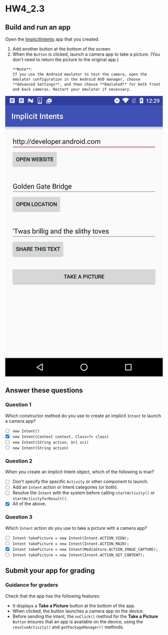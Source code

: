 # HW4_2.3
## Build and run an app
Open the [ImplicitIntents](https://github.com/google-developer-training/android-fundamentals-apps-v2/tree/master/ImplicitIntents) app that you created.
1. Add another button at the bottom of the screen.
2. When the `Button` is clicked, launch a camera app to take a picture. (You don't need to return the picture to the original app.)
    ```
    **Note**:
    If you use the Android emulator to test the camera, open the emulator configuration in the Android AVD manager, choose **Advanced Settings**, and then choose **Emulated** for both front and back cameras. Restart your emulator if necessary.
    ```
![Implicit_Lntents](00_img/Implicit_Lntents.png)

## Answer these questions
### Question 1
Which constructor method do you use to create an implicit `Intent` to launch a camera app?
- [ ] `new Intent()`
- [X] `new Intent(Context context, Class<?> class)`
- [ ] `new Intent(String action, Uri uri)`
- [ ] `new Intent(String action)`

### Question 2
When you create an implicit Intent object, which of the following is true?
- [ ] Don't specify the specific `Activity` or other component to launch.
- [ ] Add an `Intent` action or Intent categories (or both).
- [ ] Resolve the `Intent` with the system before calling `startActivity()` or `startActivityforResult()`.
- [X] All of the above.

### Question 3
Which `Intent` action do you use to take a picture with a camera app?
- [ ] `Intent takePicture = new Intent(Intent.ACTION_VIEW);`
- [ ] `Intent takePicture = new Intent(Intent.ACTION_MAIN);`
- [X] `Intent takePicture = new Intent(MediaStore.ACTION_IMAGE_CAPTURE);`
- [ ] `Intent takePicture = new Intent(Intent.ACTION_GET_CONTENT);`

## Submit your app for grading
### Guidance for graders
Check that the app has the following features:
- It displays a **Take a Picture** button at the bottom of the app.
- When clicked, the button launches a camera app on the device.
- Before sending the intent, the `onClick()` method for the **Take a Picture** `Button` ensures that an app is available on the device, using the `resolveActivity()` and `getPackageManager()` methods.
